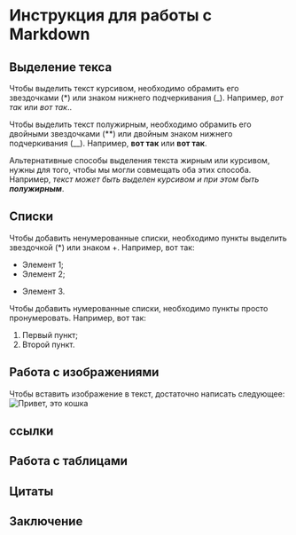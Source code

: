 # Инструкция для работы с Markdown

## Выделение текса

Чтобы выделить текст курсивом, необходимо обрамить его звездочками (*) или знаком нижнего подчеркивания (_). Например, *вот так* или _вот так_..

Чтобы выделить текст полужирным, необходимо обрамить его двойными звездочками (**) или двойным знаком нижнего подчеркивания (__). Например, **вот так** или __вот так__.

Альтернативные способы выделения текста жирным или курсивом, нужны для того, чтобы мы могли совмещать оба этих способа. Например, _текст может быть выделен курсивом и при этом быть **полужирным**_.


## Списки

Чтобы добавить ненумерованные списки, необходимо пункты выделить звездочкой (*) или знаком +. Например, вот так:
* Элемент 1;
* Элемент 2;
+ Элемент 3.

Чтобы добавить нумерованные списки, необходимо пункты просто пронумеровать. Например, вот так:

1. Первый пункт;
2. Второй пункт.

## Работа с изображениями

Чтобы вставить изображение в текст, достаточно написать следующее:
![Привет, это кошка](кошка.jpeg)

## ссылки

## Работа с таблицами

## Цитаты

## Заключение